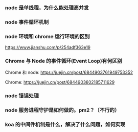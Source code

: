 ### node 是单线程，为什么能处理高并发

### node 事件循环机制

###  node 环境和 chrome 运行环境的区别

https://www.jianshu.com/p/254adf363e19

### Chrome 与 Node 的事件循环(Event Loop)有何区别

Chrome 和 node: https://juejin.cn/post/6844903761949753352

Chrome: https://juejin.cn/post/6844903802185711629

### node 错误处理

### node 服务进程守护是如何做的。pm2？（不行的）

### koa 的中间件机制是什么，解决了什么问题，如何实现
